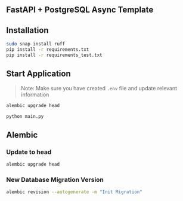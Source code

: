 ## FastAPI + PostgreSQL Async Template


## Installation

```bash
sudo snap install ruff
pip install -r requirements.txt
pip install -r requirements_test.txt

```

## Start Application

> Note: Make sure you have created `.env` file and update relevant information

```bash
alembic upgrade head

python main.py
```

## Alembic

### Update to head
```bash
alembic upgrade head
```

### New Database Migration Version
```bash
alembic revision --autogenerate -m "Init Migration"
```